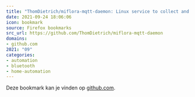 ```yaml
---
title: "ThomDietrich/miflora-mqtt-daemon: Linux service to collect and transfer Xiaomi Mi Flora plant sensor..."
date: 2021-09-24 18:06:06
icon: bookmark
source: Firefox bookmarks
src_url: https://github.com/ThomDietrich/miflora-mqtt-daemon
domains:
- github.com
2021: "09"
categories:
- automation
- bluetooth
- home-automation
---
```

Deze bookmark kan je vinden op [github.com](https://github.com/ThomDietrich/miflora-mqtt-daemon).
